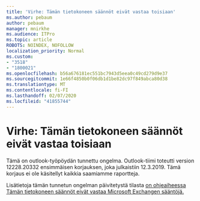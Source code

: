```yaml
---
title: 'Virhe: Tämän tietokoneen säännöt eivät vastaa toisiaan'
ms.author: pebaum
author: pebaum
manager: mnirkhe
ms.audience: ITPro
ms.topic: article
ROBOTS: NOINDEX, NOFOLLOW
localization_priority: Normal
ms.custom:
- "3518"
- "1800021"
ms.openlocfilehash: b56a676181ec551bc7943d5eea0c49cd279d9e37
ms.sourcegitcommit: 1e66f4850b0f06db1d1be82dc97f849abca80d38
ms.translationtype: MT
ms.contentlocale: fi-FI
ms.lasthandoff: 02/07/2020
ms.locfileid: "41855744"
---
```

# <a name="error-the-rules-on-this-computer-do-not-match"></a>Virhe: Tämän tietokoneen säännöt eivät vastaa toisiaan

Tämä on outlook-työpöydän tunnettu ongelma. Outlook-tiimi toteutti version 12228.20332 ensimmäisen korjauksen, joka julkaistiin 12.3.2019. Tämä korjaus ei ole käsitellyt kaikkia saamiamme raportteja.

Lisätietoja tämän tunnetun ongelman päivitetystä tilasta [on ohjeaiheessa Tämän tietokoneen säännöt eivät vastaa Microsoft Exchangen sääntöjä.](https://support.office.com/article/d032e037-b224-429e-b325-633afde9b5f0)